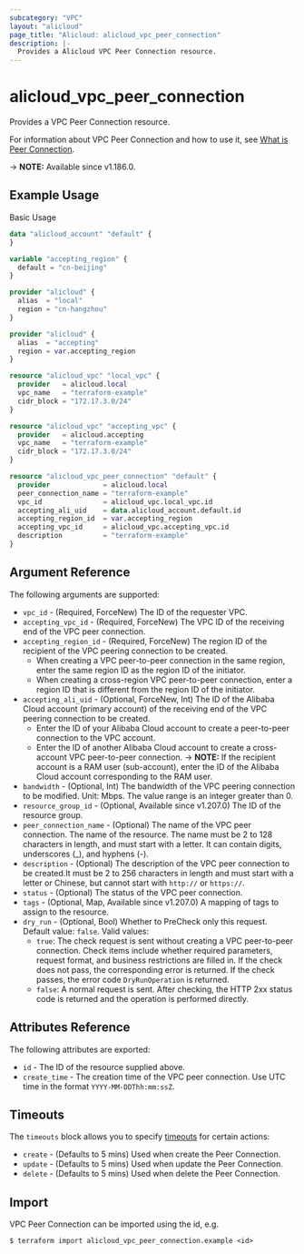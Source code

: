 ```yaml
---
subcategory: "VPC"
layout: "alicloud"
page_title: "Alicloud: alicloud_vpc_peer_connection"
description: |-
  Provides a Alicloud VPC Peer Connection resource.
---
```


# alicloud_vpc_peer_connection

Provides a VPC Peer Connection resource.

For information about VPC Peer Connection and how to use it, see [What is Peer Connection](https://www.alibabacloud.com/help/en/virtual-private-cloud/latest/createvpcpeer).

-> **NOTE:** Available since v1.186.0.

## Example Usage

Basic Usage

```terraform
data "alicloud_account" "default" {
}

variable "accepting_region" {
  default = "cn-beijing"
}

provider "alicloud" {
  alias  = "local"
  region = "cn-hangzhou"
}

provider "alicloud" {
  alias  = "accepting"
  region = var.accepting_region
}

resource "alicloud_vpc" "local_vpc" {
  provider   = alicloud.local
  vpc_name   = "terraform-example"
  cidr_block = "172.17.3.0/24"
}

resource "alicloud_vpc" "accepting_vpc" {
  provider   = alicloud.accepting
  vpc_name   = "terraform-example"
  cidr_block = "172.17.3.0/24"
}

resource "alicloud_vpc_peer_connection" "default" {
  provider             = alicloud.local
  peer_connection_name = "terraform-example"
  vpc_id               = alicloud_vpc.local_vpc.id
  accepting_ali_uid    = data.alicloud_account.default.id
  accepting_region_id  = var.accepting_region
  accepting_vpc_id     = alicloud_vpc.accepting_vpc.id
  description          = "terraform-example"
}
```

## Argument Reference

The following arguments are supported:

* `vpc_id` - (Required, ForceNew) The ID of the requester VPC.
* `accepting_vpc_id` - (Required, ForceNew) The VPC ID of the receiving end of the VPC peer connection.
* `accepting_region_id` - (Required, ForceNew) The region ID of the recipient of the VPC peering connection to be created.
  - When creating a VPC peer-to-peer connection in the same region, enter the same region ID as the region ID of the initiator.
  - When creating a cross-region VPC peer-to-peer connection, enter a region ID that is different from the region ID of the initiator.
* `accepting_ali_uid` - (Optional, ForceNew, Int) The ID of the Alibaba Cloud account (primary account) of the receiving end of the VPC peering connection to be created.
  - Enter the ID of your Alibaba Cloud account to create a peer-to-peer connection to the VPC account.
  - Enter the ID of another Alibaba Cloud account to create a cross-account VPC peer-to-peer connection.
-> **NOTE:**  If the recipient account is a RAM user (sub-account), enter the ID of the Alibaba Cloud account corresponding to the RAM user.
* `bandwidth` - (Optional, Int) The bandwidth of the VPC peering connection to be modified. Unit: Mbps. The value range is an integer greater than 0.
* `resource_group_id` - (Optional, Available since v1.207.0) The ID of the resource group.
* `peer_connection_name` - (Optional) The name of the VPC peer connection. The name of the resource. The name must be 2 to 128 characters in length, and must start with a letter. It can contain digits, underscores (_), and hyphens (-).
* `description` - (Optional) The description of the VPC peer connection to be created.It must be 2 to 256 characters in length and must start with a letter or Chinese, but cannot start with `http://` or `https://`.
* `status` - (Optional) The status of the VPC peer connection.
* `tags` - (Optional, Map, Available since v1.207.0) A mapping of tags to assign to the resource.
* `dry_run` - (Optional, Bool) Whether to PreCheck only this request. Default value: `false`. Valid values:
  - `true`: The check request is sent without creating a VPC peer-to-peer connection. Check items include whether required parameters, request format, and business restrictions are filled in. If the check does not pass, the corresponding error is returned. If the check passes, the error code `DryRunOperation` is returned.
  - `false`: A normal request is sent. After checking, the HTTP 2xx status code is returned and the operation is performed directly.

## Attributes Reference

The following attributes are exported:

* `id` - The ID of the resource supplied above.
* `create_time` - The creation time of the VPC peer connection. Use UTC time in the format `YYYY-MM-DDThh:mm:ssZ`.

## Timeouts

The `timeouts` block allows you to specify [timeouts](https://www.terraform.io/docs/configuration-0-11/resources.html#timeouts) for certain actions:

* `create` - (Defaults to 5 mins) Used when create the Peer Connection.
* `update` - (Defaults to 5 mins) Used when update the Peer Connection.
* `delete` - (Defaults to 5 mins) Used when delete the Peer Connection.

## Import

VPC Peer Connection can be imported using the id, e.g.

```shell
$ terraform import alicloud_vpc_peer_connection.example <id>
```
